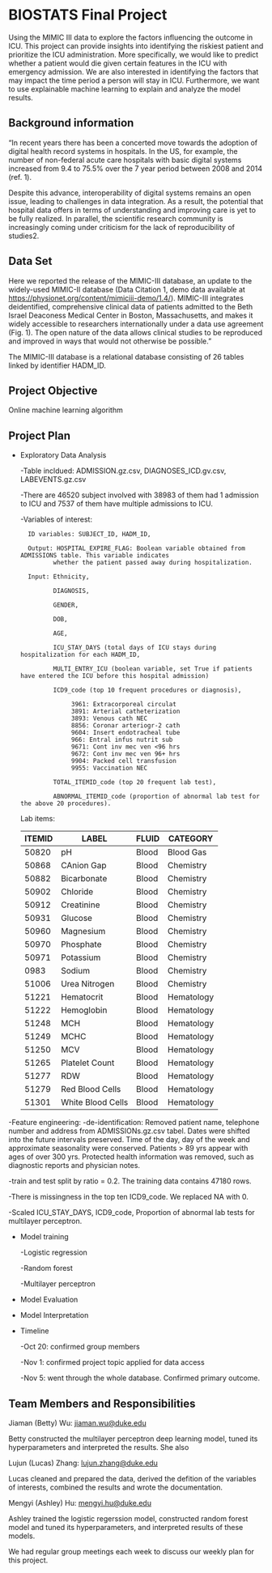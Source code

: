 # BIOSTATS Final Project
Using the MIMIC III data to explore the factors influencing the outcome in ICU. This project can provide insights into identifying the riskiest patient and prioritize the ICU administration. More specifically, we would like to predict whether a patient would die given certain features in the ICU with emergency admission. We are also interested in identifying the factors that may impact the time period a person will stay in ICU. Furthermore, we want to use explainable machine learning to explain and analyze the model results. 

## Background information
“In recent years there has been a concerted move towards the adoption of digital health record systems in hospitals. In the US, for example, the number of non-federal acute care hospitals with basic digital systems increased from 9.4 to 75.5% over the 7 year period between 2008 and 2014 (ref. 1).

Despite this advance, interoperability of digital systems remains an open issue, leading to challenges in data integration. As a result, the potential that hospital data offers in terms of understanding and improving care is yet to be fully realized. In parallel, the scientific research community is increasingly coming under criticism for the lack of reproducibility of studies2.

## Data Set
Here we reported the release of the MIMIC-III database, an update to the widely-used MIMIC-II database (Data Citation 1, demo data available at https://physionet.org/content/mimiciii-demo/1.4/). MIMIC-III integrates deidentified, comprehensive clinical data of patients admitted to the Beth Israel Deaconess Medical Center in Boston, Massachusetts, and makes it widely accessible to researchers internationally under a data use agreement (Fig. 1). The open nature of the data allows clinical studies to be reproduced and improved in ways that would not otherwise be possible.”

The MIMIC-III database is a relational database consisting of 26 tables linked by identifier HADM_ID.

## Project Objective 
Online machine learning algorithm

## Project Plan
- Exploratory Data Analysis
    
    -Table incldued: ADMISSION.gz.csv, DIAGNOSES_ICD.gv.csv, LABEVENTS.gz.csv  
    
    -There are 46520 subject involved with 38983 of them had 1 admission to ICU and 7537 of them have 
     multiple admissions to ICU.
    
    -Variables of interest:
        
        ID variables: SUBJECT_ID, HADM_ID,
        
        Output: HOSPITAL_EXPIRE_FLAG: Boolean variable obtained from ADMISSIONS table. This variable indicates 
               whether the patient passed away during hospitalization.
        
        Input: Ethnicity,
               
               DIAGNOSIS, 
               
               GENDER, 
               
               DOB, 
               
               AGE, 
               
               ICU_STAY_DAYS (total days of ICU stays during hospitalization for each HADM_ID, 
               
               MULTI_ENTRY_ICU (boolean variable, set True if patients have entered the ICU before this hospital admission)
               
               ICD9_code (top 10 frequent procedures or diagnosis),
                   
                    3961: Extracorporeal circulat
                    3891: Arterial catheterization	
                    3893: Venous cath NEC	
                    8856: Coronar arteriogr-2 cath	
                    9604: Insert endotracheal tube	
                    966: Entral infus nutrit sub	
                    9671: Cont inv mec ven <96 hrs	
                    9672: Cont inv mec ven 96+ hrs	
                    9904: Packed cell transfusion	
                    9955: Vaccination NEC
               
               TOTAL_ITEMID_code (top 20 frequent lab test),
               
               ABNORMAL_ITEMID_code (proportion of abnormal lab test for the above 20 procedures).
                    
     Lab items:
                    
     ITEMID | LABEL | FLUID | CATEGORY 
    ------------- | ------------- | ------------- | ------------- 
    50820  | pH | Blood | Blood Gas
    50868  | CAnion Gap | Blood | Chemistry 
    50882  | Bicarbonate| Blood | Chemistry 
    50902  | Chloride	  | Blood |  Chemistry
    50912  | Creatinine |Blood	 | Chemistry 
    50931  | Glucose	 |  Blood |	 Chemistry 
    50960  | Magnesium	 |  Blood |	  Chemistry
    50970	| Phosphate	|  Blood|  Chemistry	
    50971	| Potassium	|  Blood|Chemistry
    0983 |	Sodium|	   Blood|Chemistry
    51006	|Urea Nitrogen|  Blood|	Chemistry
    51221	|Hematocrit	 |   Blood|	 Hematology
    51222	|Hemoglobin	 |  Blood	|  Hematology
    51248	| MCH	|  Blood|Hematology
    51249	|MCHC	 |  Blood|	Hematology
    51250	|MCV	|  Blood|Hematology
    51265	|Platelet Count	| Blood|Hematology
    51277	|RDW  |  Blood	|  Hematology
    51279	|Red Blood Cells|Blood|	Hematology
    51301	|White Blood Cells|	Blood|Hematology
                    
                    
     
-Feature engineering:
    -de-identification: 
        Removed patient name, telephone number and address from ADMISSIONs.gz.csv tabel.
        Dates were shifted into the future intervals preserved. Time of the day, day of the week and 
        approximate seasonality were conserved.
        Patients > 89 yrs appear with ages of over 300 yrs.
        Protected health information was removed, such as diagnostic reports and physician notes.
   
   -train and test split by ratio = 0.2. The training data contains 47180 rows.
   
   -There is missingness in the top ten ICD9_code. We replaced NA with 0.
   
   -Scaled ICU_STAY_DAYS, ICD9_code, Proportion of abnormal lab tests for multilayer perceptron.

- Model training
   
    -Logistic regression
   
    -Random forest
    
    -Multilayer perceptron

- Model Evaluation

- Model Interpretation

- Timeline

    -Oct 20: confirmed group members
    
    -Nov 1: confirmed project topic applied for data access
    
    -Nov 5: went through the whole database. Confirmed primary outcome.

## Team Members and Responsibilities

Jiaman (Betty) Wu: jiaman.wu@duke.edu

Betty constructed the multilayer perceptron deep learning model, tuned its hyperparameters and interpreted the results. She also  

Lujun (Lucas) Zhang: lujun.zhang@duke.edu

Lucas cleaned and prepared the data, derived the defition of the variables of interests, combined the results and wrote the documentation.

Mengyi (Ashley) Hu: mengyi.hu@duke.edu

Ashley trained the logistic regerssion model, constructed random forest model and tuned its hyperparameters, and interpreted results of these models.

We had regular group meetings each week to discuss our weekly plan for this project.
